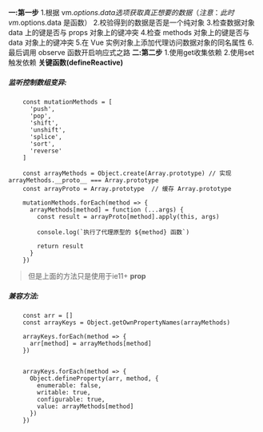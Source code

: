 **一:第一步**
1.根据 vm.$options.data 选项获取真正想要的数据（注意：此时 vm.$options.data 是函数）
2.校验得到的数据是否是一个纯对象
3.检查数据对象 data 上的键是否与 props 对象上的键冲突
4.检查 methods 对象上的键是否与 data 对象上的键冲突
5.在 Vue 实例对象上添加代理访问数据对象的同名属性
6.最后调用 observe 函数开启响应式之路
**二:第二步**
1.使用get收集依赖
2.使用set触发依赖
**关键函数(defineReactive)**


##### 监听控制数组变异:
```
	const mutationMethods = [
	  'push',
	  'pop',
	  'shift',
	  'unshift',
	  'splice',
	  'sort',
	  'reverse'
	]
	
	const arrayMethods = Object.create(Array.prototype) // 实现 arrayMethods.__proto__ === Array.prototype
	const arrayProto = Array.prototype  // 缓存 Array.prototype
	
	mutationMethods.forEach(method => {
	  arrayMethods[method] = function (...args) {
	    const result = arrayProto[method].apply(this, args)
	
	    console.log(`执行了代理原型的 ${method} 函数`)
	
	    return result
	  }
	})
```

> 但是上面的方法只是使用于ie11+ __prop__



##### 兼容方法:
```
	const arr = []
	const arrayKeys = Object.getOwnPropertyNames(arrayMethods)
	
	arrayKeys.forEach(method => {
	  arr[method] = arrayMethods[method]
	})
	
	
	arrayKeys.forEach(method => {
	  Object.defineProperty(arr, method, {
	    enumerable: false,
	    writable: true,
	    configurable: true,
	    value: arrayMethods[method]
	  })
	})
```